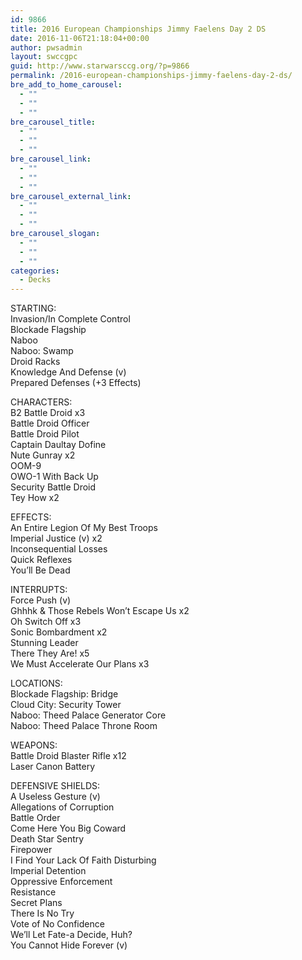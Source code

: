 ```yaml
---
id: 9866
title: 2016 European Championships Jimmy Faelens Day 2 DS
date: 2016-11-06T21:18:04+00:00
author: pwsadmin
layout: swccgpc
guid: http://www.starwarsccg.org/?p=9866
permalink: /2016-european-championships-jimmy-faelens-day-2-ds/
bre_add_to_home_carousel:
  - ""
  - ""
  - ""
bre_carousel_title:
  - ""
  - ""
  - ""
bre_carousel_link:
  - ""
  - ""
  - ""
bre_carousel_external_link:
  - ""
  - ""
  - ""
bre_carousel_slogan:
  - ""
  - ""
  - ""
categories:
  - Decks
---
```

STARTING:  
Invasion/In Complete Control  
Blockade Flagship  
Naboo  
Naboo: Swamp  
Droid Racks  
Knowledge And Defense (v)  
Prepared Defenses (+3 Effects)

CHARACTERS:  
B2 Battle Droid x3  
Battle Droid Officer  
Battle Droid Pilot  
Captain Daultay Dofine  
Nute Gunray x2  
OOM-9  
OWO-1 With Back Up  
Security Battle Droid  
Tey How x2

EFFECTS:  
An Entire Legion Of My Best Troops  
Imperial Justice (v) x2  
Inconsequential Losses  
Quick Reflexes  
You&#8217;ll Be Dead

INTERRUPTS:  
Force Push (v)  
Ghhhk & Those Rebels Won&#8217;t Escape Us x2  
Oh Switch Off x3  
Sonic Bombardment x2  
Stunning Leader  
There They Are! x5  
We Must Accelerate Our Plans x3

LOCATIONS:  
Blockade Flagship: Bridge  
Cloud City: Security Tower  
Naboo: Theed Palace Generator Core  
Naboo: Theed Palace Throne Room

WEAPONS:  
Battle Droid Blaster Rifle x12  
Laser Canon Battery

DEFENSIVE SHIELDS:  
A Useless Gesture (v)  
Allegations of Corruption  
Battle Order  
Come Here You Big Coward  
Death Star Sentry  
Firepower  
I Find Your Lack Of Faith Disturbing  
Imperial Detention  
Oppressive Enforcement  
Resistance  
Secret Plans  
There Is No Try  
Vote of No Confidence  
We&#8217;ll Let Fate-a Decide, Huh?  
You Cannot Hide Forever (v)
